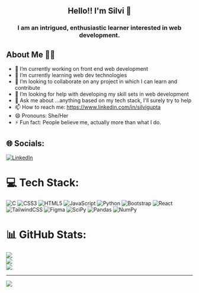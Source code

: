 <h2 align="center">Hello!! I'm Silvi 👋</h2>
<h3 align="center">I am an intrigued, enthusiastic learner interested in web development.</h3>


## About Me 🙋‍♀️
- 🔭 I’m currently working on front end web development 
- 🌱 I’m currently learning web dev technologies
- 👯 I’m looking to collaborate on any project in which I can learn and contribute 
- 🤔 I’m looking for help with developing my skill sets in web development
- 💬 Ask me about ...anything based on my tech stack, I'll surely try to help
- 📫 How to reach me: https://www.linkedin.com/in/silvigupta
- 😄 Pronouns: She/Her
- ⚡ Fun fact: People believe me, actually more than what I do.

## 🌐 Socials:
[![LinkedIn](https://img.shields.io/badge/LinkedIn-%230077B5.svg?logo=linkedin&logoColor=white)](https://linkedin.com/in/https://www.linkedin.com/in/silvi-gupta-4175b41a4) 

# 💻 Tech Stack:
![C](https://img.shields.io/badge/c-%2300599C.svg?style=for-the-badge&logo=c&logoColor=white) ![CSS3](https://img.shields.io/badge/css3-%231572B6.svg?style=for-the-badge&logo=css3&logoColor=white) ![HTML5](https://img.shields.io/badge/html5-%23E34F26.svg?style=for-the-badge&logo=html5&logoColor=white) ![JavaScript](https://img.shields.io/badge/javascript-%23323330.svg?style=for-the-badge&logo=javascript&logoColor=%23F7DF1E) ![Python](https://img.shields.io/badge/python-3670A0?style=for-the-badge&logo=python&logoColor=ffdd54) ![Bootstrap](https://img.shields.io/badge/bootstrap-%23563D7C.svg?style=for-the-badge&logo=bootstrap&logoColor=white) ![React](https://img.shields.io/badge/react-%2320232a.svg?style=for-the-badge&logo=react&logoColor=%2361DAFB) ![TailwindCSS](https://img.shields.io/badge/tailwindcss-%2338B2AC.svg?style=for-the-badge&logo=tailwind-css&logoColor=white) 	![Figma](https://img.shields.io/badge/figma-%23F24E1E.svg?style=for-the-badge&logo=figma&logoColor=white) ![SciPy](https://img.shields.io/badge/SciPy-%230C55A5.svg?style=for-the-badge&logo=scipy&logoColor=%white) ![Pandas](https://img.shields.io/badge/pandas-%23150458.svg?style=for-the-badge&logo=pandas&logoColor=white) ![NumPy](https://img.shields.io/badge/numpy-%23013243.svg?style=for-the-badge&logo=numpy&logoColor=white)
# 📊 GitHub Stats:
![](https://github-readme-stats.vercel.app/api?username=silvi-12&theme=dark&hide_border=false&include_all_commits=true&count_private=true)<br/>
![](https://github-readme-streak-stats.herokuapp.com/?user=silvi-12&theme=dark&hide_border=false)<br/>
![](https://github-readme-stats.vercel.app/api/top-langs/?username=silvi-12&theme=dark&hide_border=false&include_all_commits=true&count_private=true&layout=compact)

---
[![](https://visitcount.itsvg.in/api?id=silvi-12&icon=0&color=0)](https://visitcount.itsvg.in)

<!-- Proudly created with GPRM ( https://gprm.itsvg.in ) -->
